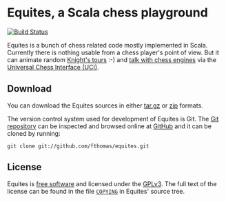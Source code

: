# Equites, a Scala chess playground
[![Build Status](https://travis-ci.org/fthomas/equites.png?branch=master)](https://travis-ci.org/fthomas/equites)
<!--[![Coverage Status](https://coveralls.io/repos/fthomas/equites/badge.png?branch=master)](https://coveralls.io/r/fthomas/equites)-->

Equites is a bunch of chess related code mostly implemented in Scala.
Currently there is nothing usable from a chess player's point of view.
But it can animate random [Knight's tours][Equites] :-) and [talk with
chess engines][UciEngineVsItself] via the [Universal Chess Interface (UCI)][UCI].

[Equites]: http://equites.timepit.eu/
[UCI]: http://en.wikipedia.org/wiki/Universal_Chess_Interface
[UciEngineVsItself]: https://github.com/fthomas/equites/blob/master/cli/src/main/scala/eu/timepit/equites/cli/UciEngineVsItself.scala

## Download

You can download the Equites sources in either [tar.gz][] or [zip][] formats.

[tar.gz]: https://github.com/fthomas/equites/tarball/master
[zip]:    https://github.com/fthomas/equites/zipball/master

The version control system used for development of Equites is Git. The [Git
repository][] can be inspected and browsed online at [GitHub][] and it can
be cloned by running:

    git clone git://github.com/fthomas/equites.git

[Git repository]: http://github.com/fthomas/equites
[GitHub]: http://github.com/

## License

Equites is [free software][] and licensed under the [GPLv3][]. The full text
of the license can be found in the file [`COPYING`][COPYING] in Equites'
source tree.

[free software]: http://www.gnu.org/philosophy/free-sw.html
[GPLv3]: http://www.gnu.org/licenses/gpl-3.0.html
[COPYING]: https://github.com/fthomas/equites/blob/master/COPYING
